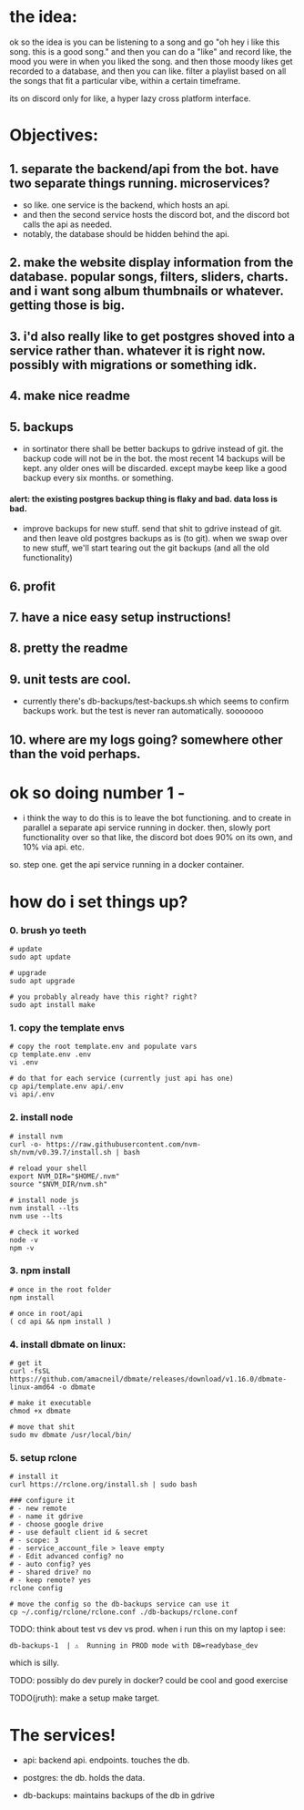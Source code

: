 # the idea:

ok so the idea is you can be listening to a song and go "oh hey i like this song. this is a good song." and then you can do a "like" and record like, the mood you were in when you liked the song. and then those moody likes get recorded to a database, and then you can like. filter a playlist based on all the songs that fit a particular vibe, within a certain timeframe. 

its on discord only for like, a hyper lazy cross platform interface. 

# Objectives:

## 1. separate the backend/api from the bot. have two separate things running. microservices?

- so like. one service is the backend, which hosts an api.
- and then the second service hosts the discord bot, and the discord bot calls the api as needed. 
- notably, the database should be hidden behind the api. 

## 2. make the website display information from the database. popular songs, filters, sliders, charts. and i want song album thumbnails or whatever. getting those is big. 

## 3. i'd also really like to get postgres shoved into a service rather than. whatever it is right now. possibly with migrations or something idk. 

## 4. make nice readme

## 5. backups

- in sortinator there shall be better backups to gdrive instead of git. the backup code will not be in the bot. the most recent 14 backups will be kept. any older ones will be discarded. except maybe keep like a good backup every six months. or something. 

#### alert: the existing postgres backup thing is flaky and bad. data loss is bad.

- improve backups for new stuff. send that shit to gdrive instead of git. and then leave old postgres backups as is (to git). when we swap over to new stuff, we'll start tearing out the git backups (and all the old functionality)

## 6. profit

## 7. have a nice easy setup instructions!

## 8. pretty the readme

## 9. unit tests are cool. 

- currently there's db-backups/test-backups.sh which seems to confirm backups work. but the test is never ran automatically. sooooooo

## 10. where are my logs going? somewhere other than the void perhaps.

# ok so doing number 1 - 

- i think the way to do this is to leave the bot functioning. and to create in parallel a separate api service running in docker. then, slowly port functionality over so that like, the discord bot does 90% on its own, and 10% via api. etc. 

so. step one. get the api service running in a docker container. 


# how do i set things up?

### 0. brush yo teeth

```
# update
sudo apt update

# upgrade
sudo apt upgrade

# you probably already have this right? right?
sudo apt install make
```

### 1. copy the template envs

```
# copy the root template.env and populate vars
cp template.env .env
vi .env

# do that for each service (currently just api has one)
cp api/template.env api/.env
vi api/.env
```

### 2. install node

```
# install nvm
curl -o- https://raw.githubusercontent.com/nvm-sh/nvm/v0.39.7/install.sh | bash

# reload your shell
export NVM_DIR="$HOME/.nvm"
source "$NVM_DIR/nvm.sh"

# install node js
nvm install --lts
nvm use --lts

# check it worked
node -v
npm -v
```

### 3. npm install

```
# once in the root folder
npm install

# once in root/api
( cd api && npm install )
```

### 4. install dbmate on linux:

```
# get it
curl -fsSL https://github.com/amacneil/dbmate/releases/download/v1.16.0/dbmate-linux-amd64 -o dbmate

# make it executable
chmod +x dbmate

# move that shit
sudo mv dbmate /usr/local/bin/
```

### 5. setup rclone
```
# install it
curl https://rclone.org/install.sh | sudo bash

### configure it
# - new remote
# - name it gdrive
# - choose google drive
# - use default client id & secret
# - scope: 3
# - service_account_file > leave empty
# - Edit advanced config? no
# - auto config? yes
# - shared drive? no
# - keep remote? yes
rclone config

# move the config so the db-backups service can use it
cp ~/.config/rclone/rclone.conf ./db-backups/rclone.conf
```

TODO: think about test vs dev vs prod. when i run this on my laptop i see:

```
db-backups-1  | ⚠️  Running in PROD mode with DB=readybase_dev
```

which is silly.

TODO: possibly do dev purely in docker? could be cool and good exercise

TODO(jruth): make a setup make target.

# The services!

- api: backend api. endpoints. touches the db. 

- postgres: the db. holds the data. 

- db-backups: maintains backups of the db in gdrive